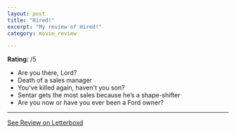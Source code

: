 ```yaml
---
layout: post
title: "Hired!"
excerpt: "My review of Hired!"
category: movie_review

---
```


**Rating:** /5

* Are you there, Lord?
* Death of a sales manager
* You've killed again, haven't you son?
* Sentar gets the most sales because he’s a shape-shifter
* Are you now or have you ever been a Ford owner?

<hr>

[See Review on Letterboxd](https://boxd.it/56ESQp)
